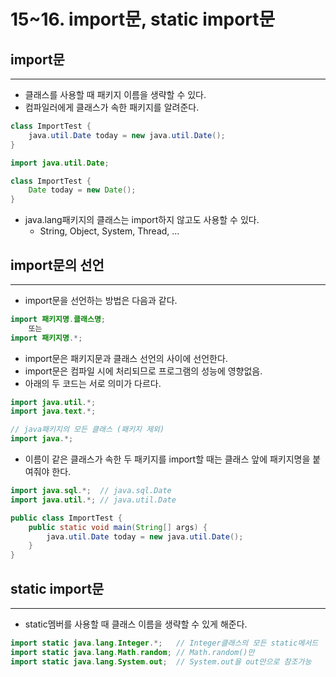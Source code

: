 # 15~16. import문, static import문

## import문

---

- 클래스를 사용할 때 패키지 이름을 생략할 수 있다.
- 컴파일러에게 클래스가 속한 패키지를 알려준다.

```java
class ImportTest {
	java.util.Date today = new java.util.Date();
}

import java.util.Date;

class ImportTest {
	Date today = new Date();
}
```

- java.lang패키지의 클래스는 import하지 않고도 사용할 수 있다.
    - String, Object, System, Thread, ...

## import문의 선언

---

- import문을 선언하는 방법은 다음과 같다.

```java
import 패키지명.클래스명;
	또는
import 패키지명.*;
```

- import문은 패키지문과 클래스 선언의 사이에 선언한다.
- import문은 컴파일 시에 처리되므로 프로그램의 성능에 영향없음.
- 아래의 두 코드는 서로 의미가 다르다.

```java
import java.util.*;
import java.text.*;

// java패키지의 모든 클래스 (패키지 제외)
import java.*;
```

- 이름이 같은 클래스가 속한 두 패키지를 import할 때는 클래스 앞에 패키지명을 붙여줘야 한다.

```java
import java.sql.*;  // java.sql.Date
import java.util.*; // java.util.Date

public class ImportTest {
	public static void main(String[] args) {
		java.util.Date today = new java.util.Date();
	}
}
```

## static import문

---

- static멤버를 사용할 때 클래스 이름을 생략할 수 있게 해준다.

```java
import static java.lang.Integer.*;   // Integer클래스의 모든 static메서드
import static java.lang.Math.random; // Math.random()만
import static java.lang.System.out;  // System.out을 out만으로 참조가능
```